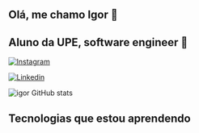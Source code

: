 ## Olá, me chamo Igor 👋
## Aluno da UPE, software engineer 🚀


[![Instagram](https://img.shields.io/badge/Instagram-E4405F?style=for-the-badge&logo=instagram&logoColor=white)](https://instagram.com/igoreoliveiraa)

[![Linkedin](https://img.shields.io/badge/LinkedIn-0077B5?style=for-the-badge&logo=linkedin&logoColor=white)](https://www.linkedin.com/in/igor-emanuel-oliveira-r%C3%AAgo-974b82293/)


![igor GitHub stats](https://github-readme-stats.vercel.app/api?username=igoreor&show_icons=true&theme=dracula)


## Tecnologias que estou aprendendo 
